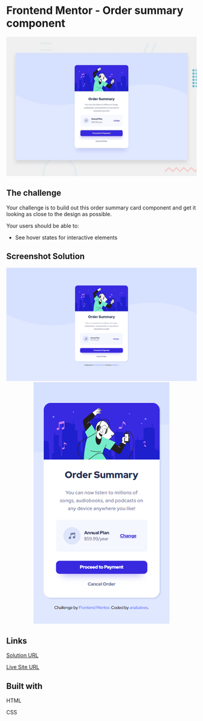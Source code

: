 # Frontend Mentor - Order summary component

![Design preview for the Order summary component coding challenge](./design/desktop-preview.jpg)

## The challenge

Your challenge is to build out this order summary card component and get it looking as close to the design as possible.

Your users should be able to:

- See hover states for interactive elements

## Screenshot Solution

<p align="center">
  <img alt="desktop" title="#desktop" src="./.github/desktop.png">
  <img alt="mobile" title="#mobile" src="./.github/mobile.png">
</p>

##  Links

[Solution URL](https://www.frontendmentor.io/solutions/order-summary-component) 

[Live Site URL](https://order-summary-component-anabalves.netlify.app/) 

##  Built with
HTML

CSS
